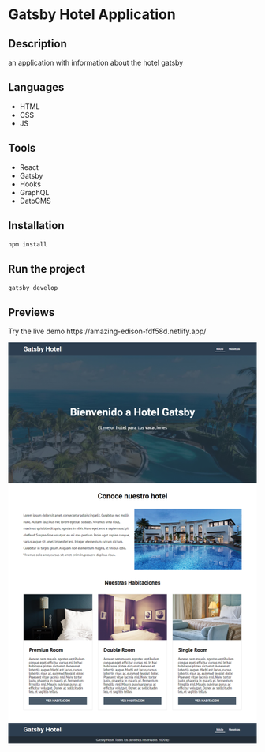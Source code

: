 <h1>Gatsby Hotel Application</h1>
<h2>Description</h2>
<p>an application with information about the hotel gatsby</p>
<h2>Languages</h2>
<ul>
  <li>HTML</li>
  <li>CSS</li>
  <li>JS</li>
</ul>
<h2>Tools</h2>
<ul>
  <li>React</li>
  <li>Gatsby</li>
  <li>Hooks</li>
  <li>GraphQL</li>
  <li>DatoCMS</li>
</ul>
<h2>Installation</h2>

```
npm install
```

<h2>Run the project</h2>

```
gatsby develop 
```
<h2>Previews</h2>
Try the live demo https://amazing-edison-fdf58d.netlify.app/

![](preview/preview.jpg)
